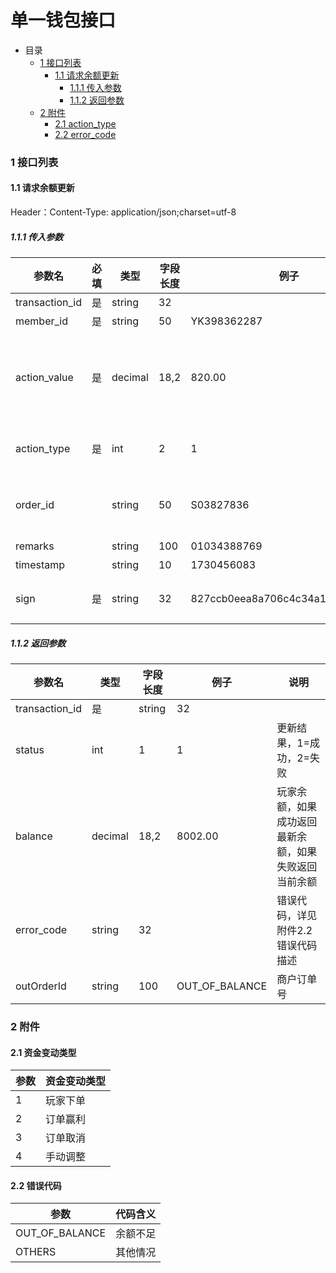 # 单一钱包接口

- 目录
  + [1 接口列表](#1-----)
    + [1.1 请求余额更新](#11-----)
      + [1.1.1 传入参数](#111-----)
      + [1.1.2 返回参数](#112-----)
  + [2 附件](#2-----)
    + [2.1 action_type](#21-----)
    + [2.2 error_code](#22-----)

### <span id="1-----">1 接口列表</span>


#### <span id="11-----">1.1 请求余额更新</span>

Header：Content-Type: application/json;charset=utf-8

##### <span id="111-----">1.1.1 传入参数</span>

| 参数名      | 必填 | 类型    | 字段长度 | 例子     | 说明                     |
| ----------- | ---- | ------- | -------- | -------- | ------------------------ |
| transaction_id       | 是   | string  | 32       |          | 交易流水号       |
| member_id   | 是   | string     | 50        | YK398362287        | 渠道玩家ID |
| action_value     | 是   | decimal | 18,2    | 820.00  | 资金变动的金额，正数代表增加，负数代表扣减，例如100代表余额增加100，-200代表余额扣减200  |
| action_type | 是   | int | 2    | 1  | 资金变动类型，详见[附件2.1资金变动类型](#21-----)描述      |
| order_id |    | string | 50    | S03827836  | 如涉及投注订单，这里会传订单号；如果不涉及订单，可能为空    |
| remarks |    | string | 100    | 01034388769  | 备注，可能为空   |
| timestamp  |      | string  | 10      |  1730456083   | 时间戳  |
| sign  |  是   | string  | 32    |  827ccb0eea8a706c4c34a16891f84e7b  | md5(a+b+c+d+g+密钥)作为签名，确认请求的合法性     |

##### <span id="112-----">1.1.2 返回参数</span>

| 参数名 | 类型   | 字段长度 | 例子    | 说明                                         |
| ------ | ------ | -------- | ------- | -------------------------------------------- |
| transaction_id       | 是   | string  | 32       |          | 流水号，方便双方核对记录       |
| status    | int | 1  |    1     | 更新结果，1=成功，2=失败 |
| balance    | decimal | 18,2   | 8002.00 | 玩家余额，如果成功返回最新余额，如果失败返回当前余额   |
| error_code    | string | 32      |    | 错误代码，详见附件2.2错误代码描述  |
| outOrderId    | string | 100      |  OUT_OF_BALANCE  | 商户订单号 |




### <span id="2-----">2 附件</span>

#### <span id="21-----">2.1 资金变动类型</span>

| 参数   | 资金变动类型     |
| ---- | -------- |
| 1    | 玩家下单 |
| 2    | 订单赢利 |
| 3    | 订单取消 |
| 4    | 手动调整 |

#### <span id="22-----">2.2 错误代码</span>

| 参数   | 代码含义     |
| ---- | -------- |
| OUT_OF_BALANCE | 余额不足 |
| OTHERS  | 其他情况 |
